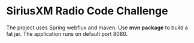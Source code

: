 # SiriusXM Radio Code Challenge

The project uses Spring webflux and maven. Use **mvn package** to build a fat jar. The application runs on default port 8080.

